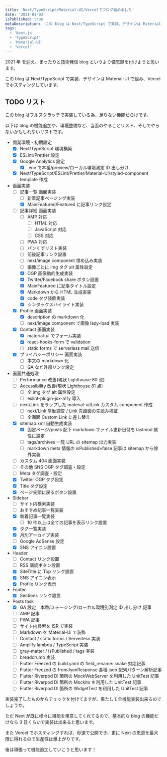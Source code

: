 ```yaml
---
title: 'Next/TypeScript/Material-UI/Vercelでブログ始めました'
date: '2021-01-03'
isPublished: true
metaDescription: 'この blog は Next/TypeScript で実装、デザインは Material-UI で組み、Vercel でホスティングしています。'
tags:
  - 'Next.js'
  - 'TypeScript'
  - 'Material-UI'
  - 'Vercel'
---
```


2021 年 を迎え、まったりと技術発信 blog というより備忘録を付けようと思います。

この blog は Next/TypeScript で実装、デザインは Material-UI で組み、Vercel でホスティングしています。

## TODO リスト

この blog はフルスクラッチで実装している為、足りない機能だらけです。

以下は blog の機能追加や、環境整備など、当面のやることリスト、そしてやらないかもしれないリストです。

- 開発環境・初期設定
  - [x] Next/TypeScript 環境構築
  - [x] ESLint/Prettier 設定
  - [x] Google Analytics 設定
    - [x] .env で本番/preview/ローカル環境測定 ID 出し分け
  - [x] Next/TypeScript/ESLint/Prettier/Material-UI/styled-component template 作成
- 画面実装
  - [ ] 記事一覧 画面実装
    - [ ] 新着記事ページング実装
    - [x] MainFeatured/Featured に記事リンク設定
  - [ ] 記事詳細 画面実装
    - [ ] AMP 対応
      - [ ] HTML 対応
      - [ ] JavaScript 対応
      - [ ] CSS 対応
    - [ ] PWA 対応
    - [ ] パンくずリスト実装
    - [ ] 前後記事リンク設置
    - [ ] next/image component 埋め込み実装
    - [ ] 画像ごとに img タグ alt 属性設定
    - [x] OGP 画像動的生成実装
    - [x] Twitter/Facebook share ボタン設置
    - [x] MainFeatured に記事タイトル設定
    - [x] Markdown から HTML 生成実装
    - [x] code タグ装飾実装
    - [x] シンタックスハイライト実装
  - [x] Profile 画面実装
    - [x] description の markdown 化
    - [ ] next/image component で画像 lazy-load 実装
  - [x] Contact 画面実装
    - [x] material-ui でフォーム実装
    - [x] react-hooks-form で validation
    - [ ] static forms で serverless mail 送信
  - [x] プライバシーポリシー 画面実装
    - [ ] 本文の markdown 化
    - [ ] GA など外部リンク設定
- 画面共通処理
  - [ ] Performance 改善(現状 Lighthouse 80 点)
  - [ ] Accessibility 改善(現状 Lighthouse 81 点)
    - [ ] 全 img タグ alt 属性設定
    - [ ] eslint-plugin-jsx-a11y 導入
  - [ ] next/Link をラップした material-ui/Link カスタム component 作成
    - [ ] next/Link 挙動調査 / Link 先画面の先読み検証
    - [ ] 全画面 Custom Link に差し替え
  - [x] sitemap.xml 自動生成実装
    - [x] 固定ページ/posts 配下 markdown ファイル更新日付を lastmod 属性に設定
    - [ ] tags/archives 一覧 URL の sitemap 出力実装
    - [ ] markdown meta 情報の isPublished=false 記事は sitemap から除外実装
  - [ ] カスタム 404 画面実装
  - [ ] その他 SNS OGP タグ調査・設定
  - [ ] Meta タグ調査・設定
  - [x] Twitter OGP タグ設定
  - [x] Title タグ設定
  - [x] ページ先頭に戻るボタン設置
- Sidebar
  - [ ] サイト内検索実装
  - [ ] おすすめ記事一覧実装
  - [x] 新着記事一覧実装
    - [ ] 10 件以上は全ての記事を表示リンク設置
  - [x] タグ一覧実装
  - [x] 月別アーカイブ実装
  - [ ] Google AdSense 設定
  - [x] SNS アイコン設置
- Header
  - [ ] Contact リンク設置
  - [ ] RSS 購読ボタン設置
  - [x] SiteTitle に Top リンク設置
  - [x] SNS アイコン表示
  - [x] Profile リンク表示
- Footer
  - [x] Sections リンク設置
- Posts task
  - [x] GA 設定　本番/ステージング/ローカル環境別測定 ID 出し分け 記事
  - [ ] AMP 記事
  - [ ] PWA 記事
  - [ ] サイト内検索を ISR で実装
  - [ ] Markdown を Material-UI で装飾
  - [ ] Contact / static forms / Serverless 実装
  - [ ] Amplify lambda / TypeScript 実装
  - [ ] gray-matter / isPublished / tags 実装
  - [ ] breadcrumb 実装
  - [ ] Flutter Freezed の build.yaml の field_rename: snake 対応記事
  - [ ] Flutter Freezed の fromJsonResponse 各種 json 配列パターン解析記事
  - [ ] Flutter Riverpod DI 箇所の MockWebServer を利用した UnitTest 記事
  - [ ] Flutter Riverpod DI 箇所の Mockito を利用した UnitTest 記事
  - [ ] Flutter Riverpod DI 箇所の WidgetTest を利用した UnitTest 記事

実装完了したものからチェックを付けてますが、果たして全機能実装出来るのでしょうか。

ただ Next が既に様々に機能を用意してくれてるので、基本的な blog の機能だけなら 3 日くらいで実装は出来ると思います。

また Vercel でホスティングすれば、秒速で公開でき、更に Next の恩恵を最大限に得れるので生産性は爆上がりです。

後は頑張って機能追加していこうと思います！
